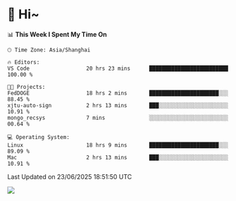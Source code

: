 # 👋 Hi~

<!--START_SECTION:waka-->
📊 **This Week I Spent My Time On** 

```text
🕑︎ Time Zone: Asia/Shanghai

🔥 Editors: 
VS Code                  20 hrs 23 mins      █████████████████████████   100.00 % 

🐱‍💻 Projects: 
FedDOGE                  18 hrs 2 mins       ██████████████████████░░░   88.45 % 
xjtu-auto-sign           2 hrs 13 mins       ███░░░░░░░░░░░░░░░░░░░░░░   10.91 % 
mongo_recsys             7 mins              ░░░░░░░░░░░░░░░░░░░░░░░░░   00.64 % 

💻 Operating System: 
Linux                    18 hrs 9 mins       ██████████████████████░░░   89.09 % 
Mac                      2 hrs 13 mins       ███░░░░░░░░░░░░░░░░░░░░░░   10.91 % 
```


 Last Updated on 23/06/2025 18:51:50 UTC
<!--END_SECTION:waka-->

![](https://komarev.com/ghpvc/?username=lvdongyi&label=Profile%20views&color=0e75b6&style=flat)
<!---
lvdongyi/lvdongyi is a ✨ special ✨ repository because its `README.md` (this file) appears on your GitHub profile.
You can click the Preview link to take a look at your changes.
--->
